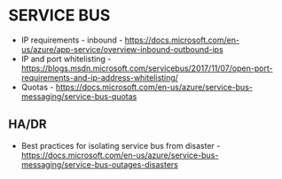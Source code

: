 # SERVICE BUS

* IP requirements - inbound - https://docs.microsoft.com/en-us/azure/app-service/overview-inbound-outbound-ips
* IP and port whitelisting - https://blogs.msdn.microsoft.com/servicebus/2017/11/07/open-port-requirements-and-ip-address-whitelisting/
* Quotas - https://docs.microsoft.com/en-us/azure/service-bus-messaging/service-bus-quotas

## HA/DR

* Best practices for isolating service bus from disaster - https://docs.microsoft.com/en-us/azure/service-bus-messaging/service-bus-outages-disasters
